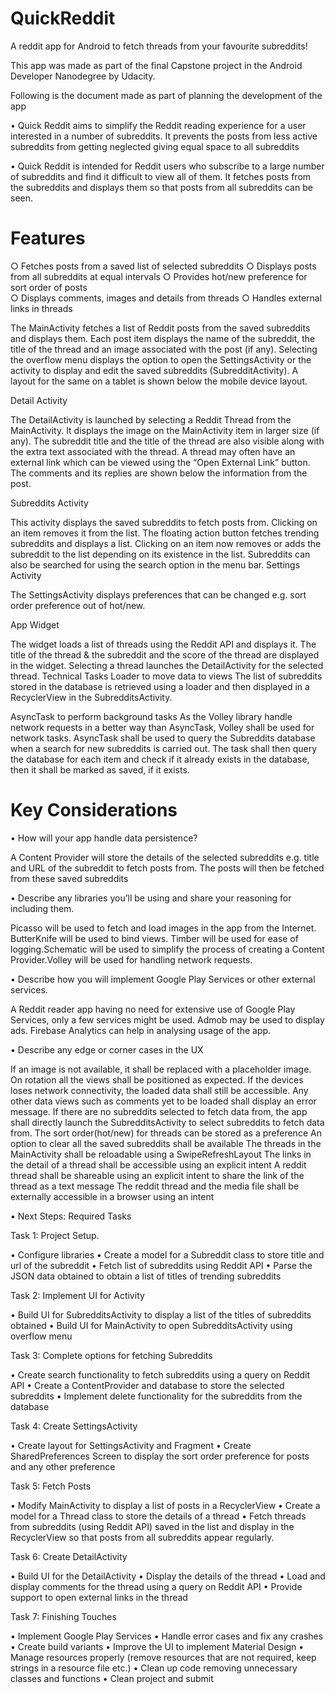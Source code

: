 # QuickReddit
A reddit app for Android to fetch threads from your favourite subreddits!


This app was made as part of the final Capstone project in the Android Developer Nanodegree by Udacity. 

Following is the document made as part of planning the development of the app

• Quick Reddit aims to simplify the Reddit reading experience for a user interested in a number of  subreddits. It prevents the posts from less active subreddits from getting neglected giving equal space to all subreddits


• Quick Reddit is intended for Reddit users who subscribe to a large number of subreddits and find it difficult to view all of them. It fetches posts from the subreddits and displays them so that posts from all subreddits can be seen.

# Features

○ Fetches posts from a saved list of selected subreddits
○ Displays posts from all subreddits at equal intervals
○ Provides hot/new preference for sort order of posts  
○ Displays comments, images and details from threads
○ Handles external links in threads

The MainActivity fetches a list of Reddit posts from the saved subreddits and displays them. Each post item displays the name of the subreddit, the title of the thread and an image associated with the post (if any).
Selecting the overflow menu displays the option to open the SettingsActivity or the activity to display and edit the saved subreddits (SubredditActivity). A layout for the same on a tablet is shown below the mobile device layout.

Detail Activity

The DetailActivity is launched by selecting a Reddit Thread from the MainActivity. 
It displays the image on the MainActivity item in larger size (if any). The subreddit title and the title of the thread are also visible along with the extra text associated with the thread.
A thread may often have an external link which can be viewed using the “Open External Link” button.
The comments and its replies are shown below the information from the post.


Subreddits Activity


This activity displays the saved subreddits to fetch posts from. Clicking on an item removes it from the list. 
The floating action button fetches trending subreddits and displays a list. Clicking on an item now removes or adds the subreddit to the list depending on its existence in the list.
Subreddits can also be searched for using the search option in the menu bar.
Settings Activity


The SettingsActivity displays preferences that can be changed e.g. sort order preference out of hot/new.


App Widget


The widget loads a list of threads using the Reddit API and displays it. The title of the thread & the subreddit and the score of the thread are displayed in the widget. Selecting a thread launches the DetailActivity for the selected thread.
Technical Tasks
Loader to move data to views
The list of subreddits stored in the database is retrieved using a loader and then displayed in a RecyclerView in the SubredditsActivity.

AsyncTask to perform background tasks
As the Volley library handle network requests in a better way than AsyncTask, Volley shall be used for network tasks. AsyncTask shall be used to query the Subreddits database when a search for new subreddits is carried out. The task shall then query the database for each item and check if it already exists in the database, then it shall be marked as saved, if it exists.

# Key Considerations

• How will your app handle data persistence? 

A Content Provider will store the details of the selected subreddits e.g. title and URL of the subreddit to fetch posts from. The posts will then be fetched from these saved subreddits

• Describe any libraries you’ll be using and share your reasoning for including them.

Picasso will be used to fetch and load images in the app from the Internet. ButterKnife will be used to bind views. Timber will be used for ease of logging.Schematic will be used to simplify the process of creating a Content Provider.Volley will be used for handling network requests.

• Describe how you will implement Google Play Services or other external services.

A Reddit reader app having no need for extensive use of Google Play Services, only a few services might be used. Admob may be used to display ads. Firebase Analytics can help in analysing usage of the app.

• Describe any edge or corner cases in the UX

If an image is not available, it shall be replaced with a placeholder image.
On rotation all the views shall be positioned as expected. 
If the devices loses network connectivity, the loaded data shall still be accessible. Any other data views such as comments yet to be loaded shall display an error message.
If there are no subreddits selected to fetch data from, the app shall directly launch the SubredditsActivity to select subreddits to fetch data from.
The sort order(hot/new) for threads can be stored as a preference
An option to clear all the saved subreddits shall be available
The threads in the MainActivity shall be reloadable using a SwipeRefreshLayout
The links in the detail of a thread shall be accessible using an explicit intent
A reddit thread shall be shareable using an explicit intent to share the link of the thread as a text message
The reddit thread and the media file shall be externally accessible in a browser using an intent

• Next Steps: Required Tasks

Task 1: Project Setup. 

• Configure libraries 
• Create a model for a Subreddit class to store title and url of the subreddit
• Fetch list of subreddits using Reddit API
• Parse the JSON data obtained to obtain a list of titles of trending subreddits

Task 2: Implement UI for Activity

• Build UI for  SubredditsActivity to display a list of the titles of subreddits obtained
• Build UI for MainActivity to open SubredditsActivity using overflow menu

Task 3: Complete options for fetching Subreddits


• Create search functionality to fetch subreddits using a query on Reddit API
• Create a ContentProvider and database to store the selected subreddits
• Implement delete functionality for the subreddits from the database


Task 4: Create SettingsActivity

• Create layout for SettingsActivity and Fragment
• Create SharedPreferences Screen to display the sort order preference for posts and any other preference


Task 5: Fetch Posts

• Modify MainActivity to display a list of posts in a RecyclerView
• Create a model for a Thread class to store the details of a thread
• Fetch threads from subreddits (using Reddit API) saved in the list and display in the RecyclerView so that posts from all subreddits appear regularly. 

Task 6: Create DetailActivity

• Build UI for the DetailActivity
• Display the details of the thread 
• Load and display comments for the thread using a query on Reddit API
• Provide support to open external links in the thread


Task 7: Finishing Touches

• Implement Google Play Services
• Handle error cases and fix any crashes
• Create build variants
• Improve the UI to implement Material Design
• Manage resources properly (remove resources that are not required, keep strings in a resource file etc.)
• Clean up code removing unnecessary classes and functions
• Clean project and submit 

